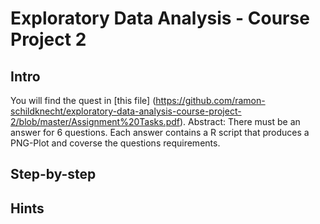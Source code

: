 # Exploratory Data Analysis - Course Project 2
## Intro
You will find the quest in [this file] (https://github.com/ramon-schildknecht/exploratory-data-analysis-course-project-2/blob/master/Assignment%20Tasks.pdf). 
Abstract: There must be an answer for 6 questions. Each answer contains a R script that produces a PNG-Plot and coverse the questions requirements.

## Step-by-step


## Hints
